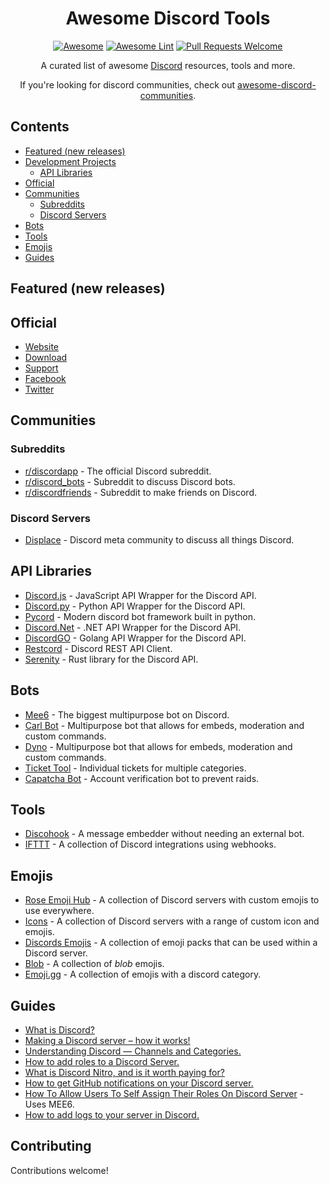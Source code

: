 <div align="center">

<!-- title -->
# Awesome Discord Tools
<!--lint ignore no-dead-urls-->
[![Awesome](https://awesome.re/badge.svg)](https://awesome.re) 
[![Awesome Lint](https://github.com/KieranRobson/awesome-discord-tools/actions/workflows/Awesome%20Lint.yaml/badge.svg?branch=main)](https://github.com/KieranRobson/awesome-discord-tools/actions/workflows/Awesome%20Lint.yaml)
[![Pull Requests Welcome](https://img.shields.io/badge/PRs-welcome-brightgreen.svg?style=flat-square)](https://github.com/KieranRobson/awesome-discord-tools/pulls)

<!-- subtitle -->

  
<!-- description -->
<p>
  A curated list of awesome <a href="http://www.discord.com/">Discord</a> resources, tools and more. 
</p>
 If you're looking for discord communities, check out <a href="https://github.com/mhxion/awesome-discord-communities#readme">awesome-discord-communities</a>.
</div>

<!-- toc -->
## Contents
* [Featured (new releases)](#featured-new-releases)
* [Development Projects](#development-projects)
  * [API Libraries](#api-libraries)
* [Official](#official)
* [Communities](#communities)
  * [Subreddits](#subreddits)
  * [Discord Servers](#discord-servers)
* [Bots](#bots)
* [Tools](#tools)
* [Emojis](#emojis)
* [Guides](#guides)
 
<!-- START content -->
## Featured (new releases)

## Official
* [Website](https://discord.com)
* [Download](https://discord.com/download)
* [Support](https://support.discord.com/)
* [Facebook](https://www.facebook.com/discord/)
* [Twitter](https://twitter.com/discord)

## Communities
### Subreddits
* [r/discordapp](https://www.reddit.com/r/discordapp) - The official Discord subreddit.
* [r/discord_bots](https://www.reddit.com/r/Discord_Bots) - Subreddit to discuss Discord bots.
* [r/discordfriends](https://www.reddit.com/r/discordfriends/) - Subreddit to make friends on Discord.

### Discord Servers
* [Displace](https://discord.gg/displace) - Discord meta community to discuss all things Discord.



## API Libraries
* [Discord.js](https://github.com/discordjs) - JavaScript API Wrapper for the Discord API.
* [Discord.py](https://discordpy.readthedocs.io/en/stable/) - Python API Wrapper for the Discord API.
* [Pycord](https://pycord.dev/) - Modern discord bot framework built in python.
* [Discord.Net](https://github.com/discord-net/Discord.Net) - .NET API Wrapper for the Discord API.
* [DiscordGO](https://github.com/bwmarrin/discordgo) - Golang API Wrapper for the Discord API.
* [Restcord](https://github.com/restcord/restcord) - Discord REST API Client.
* [Serenity](https://github.com/serenity-rs/serenity) - Rust library for the Discord API.

## Bots
* [Mee6](https://mee6.xyz/) - The biggest multipurpose bot on Discord.
* [Carl Bot](https://Carl.gg) - Multipurpose bot that allows for embeds, moderation and custom commands.
* [Dyno](https://dyno.gg) - Multipurpose bot that allows for embeds, moderation and custom commands.
* [Ticket Tool](https://tickettool.xyz/home-display) - Individual tickets for multiple categories.
* [Capatcha Bot](https://captcha.bot/) - Account verification bot to prevent raids.

## Tools
* [Discohook](https://discohook.org/) - A message embedder without needing an external bot.
* [IFTTT](https://ifttt.com/discord) - A collection of Discord integrations using webhooks.

## Emojis
* [Rose Emoji Hub](https://discord.com/invite/JuK2dGmCm2) - A collection of Discord servers with custom emojis to use everywhere. 
* [Icons](https://discord.gg/aPvvhefmt3) - A collection of Discord servers with a range of custom icon and emojis.
* [Discords Emojis](https://discords.com/emoji-list) - A collection of emoji packs that can be used within a Discord server.
* [Blob](https://blobs.gg/) - A collection of *blob* emojis.
* [Emoji.gg](https://emoji.gg/) - A collection of emojis with a discord category. 

## Guides
* [What is Discord?](https://discord.com/safety/360044149331-what-is-discord)
* [Making a Discord server – how it works!](https://www.ionos.co.uk/digitalguide/server/know-how/how-to-make-a-discord-server/)
* [Understanding Discord — Channels and Categories.](https://medium.com/cbblog/understanding-discord-channels-and-categories-431a77f31abe#:~:text=Category%20%E2%80%94%20Used%20to%20organize%20Channels%20into%20sections,at%20the%20same%20time%20via%20the%20Category%20Settings.)
* [How to add roles to a Discord Server.](https://www.makeuseof.com/how-to-add-roles-to-discord-server/)
* [What is Discord Nitro, and is it worth paying for?](https://www.howtogeek.com/667816/what-is-discord-nitro-and-is-it-worth-paying-for/)
* [How to get GitHub notifications on your Discord server.](https://dev.to/inezabonte/how-to-get-github-notifications-on-your-discord-server-2j9o#:~:text=Head%20over%20to%20your%20repo%20then%20settings%20%3D%3E,choose%20the%20events%20which%20should%20trigger%20the%20webhook.)
* [How To Allow Users To Self Assign Their Roles On Discord Server](https://techwiser.com/how-to-allow-users-to-self-assign-their-roles-on-discord-server/#:~:text=To%20users%20have%20to%20assign%20roles%20on%20their,they%20have%20on%20your%20server%20and%20save%20changes.) - Uses MEE6.
* [How to add logs to your server in Discord.](https://www.youtube.com/watch?v=XS8crMt2DcM)





<!-- END CONTENT -->

## Contributing
Contributions welcome!
